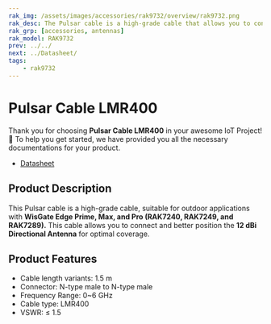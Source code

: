 ```yaml
---
rak_img: /assets/images/accessories/rak9732/overview/rak9732.png
rak_desc: The Pulsar cable is a high-grade cable that allows you to connect and better position the 12dBi Directional Antenna.
rak_grp: [accessories, antennas]
rak_model: RAK9732
prev: ../../
next: ../Datasheet/
tags:
    - rak9732
---
```


# Pulsar Cable LMR400

Thank you for choosing **Pulsar Cable LMR400** in your awesome IoT Project! 🎉 To help you get started, we have provided you all the necessary documentations for your product.

* [Datasheet](../Datasheet/)

## Product Description

This Pulsar cable is a high-grade cable, suitable for outdoor applications with **WisGate Edge Prime, Max, and Pro (RAK7240, RAK7249, and RAK7289).** This cable allows you to connect and better position the **12&nbsp;dBi Directional Antenna** for optimal coverage.


## Product Features

-   Cable length variants: 1.5&nbsp;m
-   Connector: N-type male to N-type male
-   Frequency Range: 0~6&nbsp;GHz
-   Cable type: LMR400
-   VSWR: ≤ 1.5

